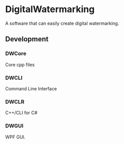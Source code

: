 # DigitalWatermarking
A software that can easily create digital watermarking. 



## Development



### DWCore

Core cpp files

### DWCLI

Command Line Interface

### DWCLR

C++/CLI for C#

### DWGUI

WPF GUI.